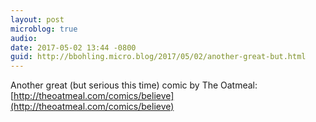 ```yaml
---
layout: post
microblog: true
audio: 
date: 2017-05-02 13:44 -0800
guid: http://bbohling.micro.blog/2017/05/02/another-great-but.html
---
```

Another great (but serious this time) comic by The Oatmeal: [http://theoatmeal.com/comics/believe](http://theoatmeal.com/comics/believe)

